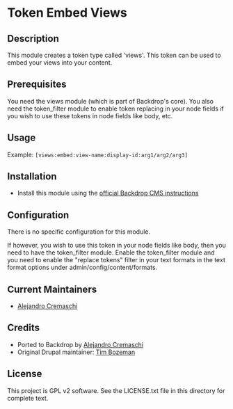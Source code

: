 # Token Embed Views

## Description

This module creates a token type called 'views'. This token can be used to embed
your views into your content. 


## Prerequisites

You need the views module (which is part of Backdrop's core).
You also need the token_filter module to enable token replacing in your node 
fields if you wish to use these tokens in node fields like body, etc.

## Usage

Example: `[views:embed:view-name:display-id:arg1/arg2/arg3]`

## Installation

- Install this module using the [official Backdrop CMS instructions](https://backdropcms.org/guide/modules)

## Configuration

There is no specific configuration for this module.

If however, you wish to use this token in your node fields like body, then you 
need to have the token_filter module. Enable the token_filter module and you 
need to enable the "replace tokens" filter in your text formats in the 
text format options under admin/config/content/formats.

## Current Maintainers

- [Alejandro Cremaschi](https://github.com/argiepiano)

## Credits

- Ported to Backdrop by [Alejandro Cremaschi](https://github.com/argiepiano)
- Original Drupal maintainer: [Tim Bozeman](https://www.drupal.org/tim-bozeman)

License
---------------

This project is GPL v2 software. See the LICENSE.txt file in this directory
for complete text.
